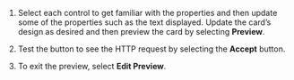 1. Select each control to get familiar with the properties and then update some of the properties such as the text displayed. Update the card’s design as desired and then preview the card by selecting **Preview**.

1. Test the button to see the HTTP request by selecting the **Accept** button.

1. To exit the preview, select **Edit Preview**.
